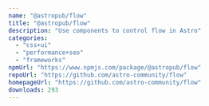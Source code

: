 ```yaml
---
name: "@astropub/flow"
title: "@astropub/flow"
description: "Use components to control flow in Astro"
categories:
  - "css+ui"
  - "performance+seo"
  - "frameworks"
npmUrl: "https://www.npmjs.com/package/@astropub/flow"
repoUrl: "https://github.com/astro-community/flow"
homepageUrl: "https://github.com/astro-community/flow"
downloads: 293
---
```

